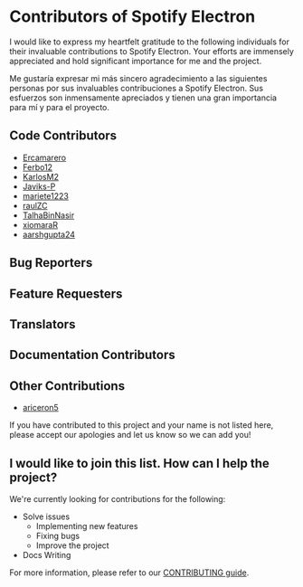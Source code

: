 # Contributors of Spotify Electron

I would like to express my heartfelt gratitude to the following individuals for their invaluable contributions to Spotify Electron. Your efforts are immensely appreciated and hold significant importance for me and the project.

Me gustaría expresar mi más sincero agradecimiento a las siguientes personas por sus invaluables contribuciones a Spotify Electron. Sus esfuerzos son inmensamente apreciados y tienen una gran importancia para mí y para el proyecto.

## Code Contributors

- [Ercamarero](https://github.com/Ercamarero)
- [Ferbo12](https://github.com/contributor1)
- [KarlosM2](https://github.com/KarlosM2)
- [Javiks-P](https://github.com/Javiks-P)
- [mariete1223](https://github.com/mariete1223)
- [raulZC ](https://github.com/raulZC)
- [TalhaBinNasir](https://github.com/TalhaBinNasir)
- [xiomaraR](https://github.com/xiomaraR)
- [aarshgupta24](https://github.com/aarshgupta24)

## Bug Reporters

## Feature Requesters

## Translators

## Documentation Contributors

## Other Contributions

- [ariceron5](https://github.com/ariceron5)

If you have contributed to this project and your name is not listed here, please accept our apologies and let us know so we can add you!

## I would like to join this list. How can I help the project?

We're currently looking for contributions for the following:

- Solve issues
  - Implementing new features
  - Fixing bugs
  - Improve the project
- Docs Writing

For more information, please refer to our [CONTRIBUTING guide](CONTRIBUTING.md).
